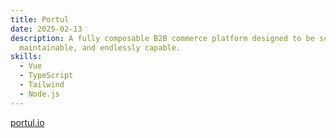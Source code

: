 ```yaml
---
title: Portul
date: 2025-02-13
description: A fully composable B2B commerce platform designed to be scalable,
  maintainable, and endlessly capable.
skills:
  - Vue
  - TypeScript
  - Tailwind
  - Node.js
---
```

[portul.io](https://www.portul.io/)